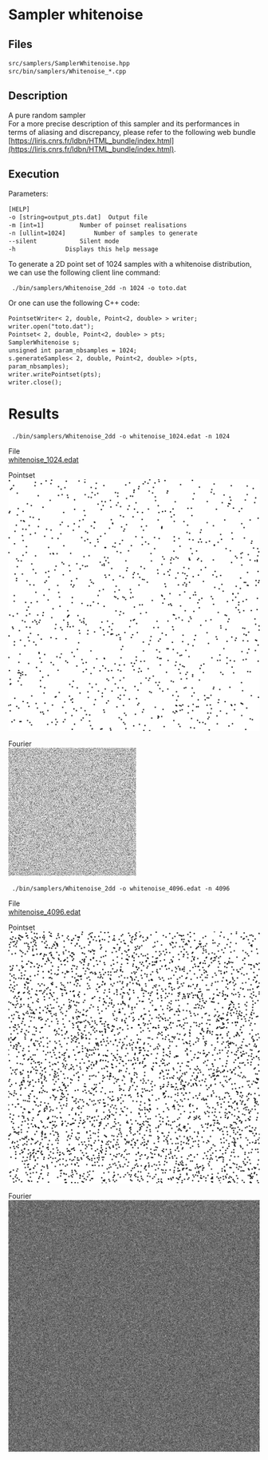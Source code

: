 # Sampler whitenoise


## Files

```
src/samplers/SamplerWhitenoise.hpp  
src/bin/samplers/Whitenoise_*.cpp
```

## Description


A pure random sampler  
For a more precise description of this sampler and its performances in terms of aliasing and discrepancy, please refer to the following web bundle [https://liris.cnrs.fr/ldbn/HTML_bundle/index.html](https://liris.cnrs.fr/ldbn/HTML_bundle/index.html).

## Execution


Parameters:  

	[HELP]
	-o [string=output_pts.dat]	Output file
	-m [int=1]			Number of poinset realisations
	-n [ullint=1024]		Number of samples to generate
	--silent 			Silent mode
	-h 				Displays this help message
			

To generate a 2D point set of 1024 samples with a whitenoise distribution, we can use the following client line command:

     ./bin/samplers/Whitenoise_2dd -n 1024 -o toto.dat 

Or one can use the following C++ code:

    
    PointsetWriter< 2, double, Point<2, double> > writer;
    writer.open("toto.dat");
    Pointset< 2, double, Point<2, double> > pts;
    SamplerWhitenoise s;
    unsigned int param_nbsamples = 1024;
    s.generateSamples< 2, double, Point<2, double> >(pts, param_nbsamples);
    writer.writePointset(pts);
    writer.close();
    			

Results
=======

     ./bin/samplers/Whitenoise_2dd -o whitenoise_1024.edat -n 1024 

File  
[whitenoise_1024.edat](data/whitenoise/whitenoise_1024.edat)

Pointset  
[![](data/whitenoise/whitenoise_1024.png)](data/whitenoise/whitenoise_1024.png)

Fourier  
[![](data/whitenoise/whitenoise_1024_fourier.png)](data/whitenoise/whitenoise_1024_fourier.png)

     ./bin/samplers/Whitenoise_2dd -o whitenoise_4096.edat -n 4096 

File  
[whitenoise_4096.edat](data/whitenoise/whitenoise_4096.edat)

Pointset  
[![](data/whitenoise/whitenoise_4096.png)](data/whitenoise/whitenoise_4096.png)

Fourier  
[![](data/whitenoise/whitenoise_4096_fourier.png)](data/whitenoise/whitenoise_4096_fourier.png)
